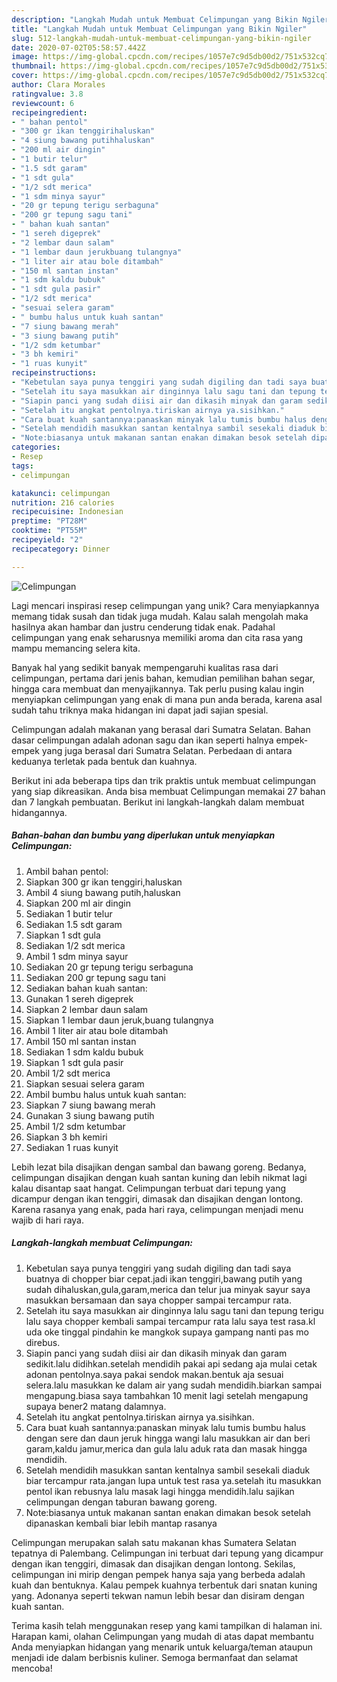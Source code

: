 ```yaml
---
description: "Langkah Mudah untuk Membuat Celimpungan yang Bikin Ngiler"
title: "Langkah Mudah untuk Membuat Celimpungan yang Bikin Ngiler"
slug: 512-langkah-mudah-untuk-membuat-celimpungan-yang-bikin-ngiler
date: 2020-07-02T05:58:57.442Z
image: https://img-global.cpcdn.com/recipes/1057e7c9d5db00d2/751x532cq70/celimpungan-foto-resep-utama.jpg
thumbnail: https://img-global.cpcdn.com/recipes/1057e7c9d5db00d2/751x532cq70/celimpungan-foto-resep-utama.jpg
cover: https://img-global.cpcdn.com/recipes/1057e7c9d5db00d2/751x532cq70/celimpungan-foto-resep-utama.jpg
author: Clara Morales
ratingvalue: 3.8
reviewcount: 6
recipeingredient:
- " bahan pentol"
- "300 gr ikan tenggirihaluskan"
- "4 siung bawang putihhaluskan"
- "200 ml air dingin"
- "1 butir telur"
- "1.5 sdt garam"
- "1 sdt gula"
- "1/2 sdt merica"
- "1 sdm minya sayur"
- "20 gr tepung terigu serbaguna"
- "200 gr tepung sagu tani"
- " bahan kuah santan"
- "1 sereh digeprek"
- "2 lembar daun salam"
- "1 lembar daun jerukbuang tulangnya"
- "1 liter air atau bole ditambah"
- "150 ml santan instan"
- "1 sdm kaldu bubuk"
- "1 sdt gula pasir"
- "1/2 sdt merica"
- "sesuai selera garam"
- " bumbu halus untuk kuah santan"
- "7 siung bawang merah"
- "3 siung bawang putih"
- "1/2 sdm ketumbar"
- "3 bh kemiri"
- "1 ruas kunyit"
recipeinstructions:
- "Kebetulan saya punya tenggiri yang sudah digiling dan tadi saya buatnya di chopper biar cepat.jadi ikan tenggiri,bawang putih yang sudah dihaluskan,gula,garam,merica dan telur jua minyak sayur saya masukkan bersamaan dan saya chopper sampai tercampur rata."
- "Setelah itu saya masukkan air dinginnya lalu sagu tani dan tepung terigu lalu saya chopper kembali sampai tercampur rata lalu saya test rasa.kl uda oke tinggal pindahin ke mangkok supaya gampang nanti pas mo direbus."
- "Siapin panci yang sudah diisi air dan dikasih minyak dan garam sedikit.lalu didihkan.setelah mendidih pakai api sedang aja mulai cetak adonan pentolnya.saya pakai sendok makan.bentuk aja sesuai selera.lalu masukkan ke dalam air yang sudah mendidih.biarkan sampai mengapung.biasa saya tambahkan 10 menit lagi setelah mengapung supaya bener2 matang dalamnya."
- "Setelah itu angkat pentolnya.tiriskan airnya ya.sisihkan."
- "Cara buat kuah santannya:panaskan minyak lalu tumis bumbu halus dengan sere dan daun jeruk hingga wangi lalu masukkan air dan beri garam,kaldu jamur,merica dan gula lalu aduk rata dan masak hingga mendidih."
- "Setelah mendidih masukkan santan kentalnya sambil sesekali diaduk biar tercampur rata.jangan lupa untuk test rasa ya.setelah itu masukkan pentol ikan rebusnya lalu masak lagi hingga mendidih.lalu sajikan celimpungan dengan taburan bawang goreng."
- "Note:biasanya untuk makanan santan enakan dimakan besok setelah dipanaskan kembali biar lebih mantap rasanya"
categories:
- Resep
tags:
- celimpungan

katakunci: celimpungan 
nutrition: 216 calories
recipecuisine: Indonesian
preptime: "PT28M"
cooktime: "PT55M"
recipeyield: "2"
recipecategory: Dinner

---
```



![Celimpungan](https://img-global.cpcdn.com/recipes/1057e7c9d5db00d2/751x532cq70/celimpungan-foto-resep-utama.jpg)

Lagi mencari inspirasi resep celimpungan yang unik? Cara menyiapkannya memang tidak susah dan tidak juga mudah. Kalau salah mengolah maka hasilnya akan hambar dan justru cenderung tidak enak. Padahal celimpungan yang enak seharusnya memiliki aroma dan cita rasa yang mampu memancing selera kita.

Banyak hal yang sedikit banyak mempengaruhi kualitas rasa dari celimpungan, pertama dari jenis bahan, kemudian pemilihan bahan segar, hingga cara membuat dan menyajikannya. Tak perlu pusing kalau ingin menyiapkan celimpungan yang enak di mana pun anda berada, karena asal sudah tahu triknya maka hidangan ini dapat jadi sajian spesial.

Celimpungan adalah makanan yang berasal dari Sumatra Selatan. Bahan dasar celimpungan adalah adonan sagu dan ikan seperti halnya empek-empek yang juga berasal dari Sumatra Selatan. Perbedaan di antara keduanya terletak pada bentuk dan kuahnya.


Berikut ini ada beberapa tips dan trik praktis untuk membuat celimpungan yang siap dikreasikan. Anda bisa membuat Celimpungan memakai 27 bahan dan 7 langkah pembuatan. Berikut ini langkah-langkah dalam membuat hidangannya.

<!--inarticleads1-->

##### Bahan-bahan dan bumbu yang diperlukan untuk menyiapkan Celimpungan:

1. Ambil  bahan pentol:
1. Siapkan 300 gr ikan tenggiri,haluskan
1. Ambil 4 siung bawang putih,haluskan
1. Siapkan 200 ml air dingin
1. Sediakan 1 butir telur
1. Sediakan 1.5 sdt garam
1. Siapkan 1 sdt gula
1. Sediakan 1/2 sdt merica
1. Ambil 1 sdm minya sayur
1. Sediakan 20 gr tepung terigu serbaguna
1. Sediakan 200 gr tepung sagu tani
1. Sediakan  bahan kuah santan:
1. Gunakan 1 sereh digeprek
1. Siapkan 2 lembar daun salam
1. Siapkan 1 lembar daun jeruk,buang tulangnya
1. Ambil 1 liter air atau bole ditambah
1. Ambil 150 ml santan instan
1. Sediakan 1 sdm kaldu bubuk
1. Siapkan 1 sdt gula pasir
1. Ambil 1/2 sdt merica
1. Siapkan sesuai selera garam
1. Ambil  bumbu halus untuk kuah santan:
1. Siapkan 7 siung bawang merah
1. Gunakan 3 siung bawang putih
1. Ambil 1/2 sdm ketumbar
1. Siapkan 3 bh kemiri
1. Sediakan 1 ruas kunyit


Lebih lezat bila disajikan dengan sambal dan bawang goreng. Bedanya, celimpungan disajikan dengan kuah santan kuning dan lebih nikmat lagi kalau disantap saat hangat. Celimpungan terbuat dari tepung yang dicampur dengan ikan tenggiri, dimasak dan disajikan dengan lontong. Karena rasanya yang enak, pada hari raya, celimpungan menjadi menu wajib di hari raya. 

<!--inarticleads2-->

##### Langkah-langkah membuat Celimpungan:

1. Kebetulan saya punya tenggiri yang sudah digiling dan tadi saya buatnya di chopper biar cepat.jadi ikan tenggiri,bawang putih yang sudah dihaluskan,gula,garam,merica dan telur jua minyak sayur saya masukkan bersamaan dan saya chopper sampai tercampur rata.
1. Setelah itu saya masukkan air dinginnya lalu sagu tani dan tepung terigu lalu saya chopper kembali sampai tercampur rata lalu saya test rasa.kl uda oke tinggal pindahin ke mangkok supaya gampang nanti pas mo direbus.
1. Siapin panci yang sudah diisi air dan dikasih minyak dan garam sedikit.lalu didihkan.setelah mendidih pakai api sedang aja mulai cetak adonan pentolnya.saya pakai sendok makan.bentuk aja sesuai selera.lalu masukkan ke dalam air yang sudah mendidih.biarkan sampai mengapung.biasa saya tambahkan 10 menit lagi setelah mengapung supaya bener2 matang dalamnya.
1. Setelah itu angkat pentolnya.tiriskan airnya ya.sisihkan.
1. Cara buat kuah santannya:panaskan minyak lalu tumis bumbu halus dengan sere dan daun jeruk hingga wangi lalu masukkan air dan beri garam,kaldu jamur,merica dan gula lalu aduk rata dan masak hingga mendidih.
1. Setelah mendidih masukkan santan kentalnya sambil sesekali diaduk biar tercampur rata.jangan lupa untuk test rasa ya.setelah itu masukkan pentol ikan rebusnya lalu masak lagi hingga mendidih.lalu sajikan celimpungan dengan taburan bawang goreng.
1. Note:biasanya untuk makanan santan enakan dimakan besok setelah dipanaskan kembali biar lebih mantap rasanya


Celimpungan merupakan salah satu makanan khas Sumatera Selatan tepatnya di Palembang. Celimpungan ini terbuat dari tepung yang dicampur dengan ikan tenggiri, dimasak dan disajikan dengan lontong. Sekilas, celimpungan ini mirip dengan pempek hanya saja yang berbeda adalah kuah dan bentuknya. Kalau pempek kuahnya terbentuk dari snatan kuning yang. Adonanya seperti tekwan namun lebih besar dan disiram dengan kuah santan. 

Terima kasih telah menggunakan resep yang kami tampilkan di halaman ini. Harapan kami, olahan Celimpungan yang mudah di atas dapat membantu Anda menyiapkan hidangan yang menarik untuk keluarga/teman ataupun menjadi ide dalam berbisnis kuliner. Semoga bermanfaat dan selamat mencoba!
